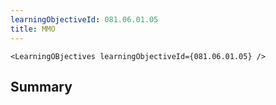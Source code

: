 ```yaml
---
learningObjectiveId: 081.06.01.05
title: MMO
---
```


```tsx eval
<LearningOBjectives learningObjectiveId={081.06.01.05} />
```

## Summary
